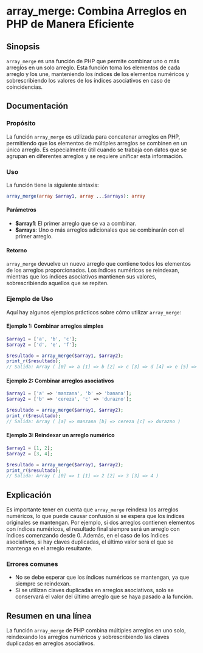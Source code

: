 <!--
Meta Description: # array_merge: Combina Arreglos en PHP de Manera Eficiente ## Sinopsis `array_merge` es una función de PHP que permite combinar uno o más arreglos en ...
Meta Keywords: los, arreglos, que, array_merge, arreglo
-->

# array_merge: Combina Arreglos en PHP de Manera Eficiente

## Sinopsis
`array_merge` es una función de PHP que permite combinar uno o más arreglos en un solo arreglo. Esta función toma los elementos de cada arreglo y los une, manteniendo los índices de los elementos numéricos y sobrescribiendo los valores de los índices asociativos en caso de coincidencias.

## Documentación

### Propósito
La función `array_merge` es utilizada para concatenar arreglos en PHP, permitiendo que los elementos de múltiples arreglos se combinen en un único arreglo. Es especialmente útil cuando se trabaja con datos que se agrupan en diferentes arreglos y se requiere unificar esta información.

### Uso
La función tiene la siguiente sintaxis:

```php
array_merge(array $array1, array ...$arrays): array
```

#### Parámetros
- **$array1**: El primer arreglo que se va a combinar.
- **$arrays**: Uno o más arreglos adicionales que se combinarán con el primer arreglo.

#### Retorno
`array_merge` devuelve un nuevo arreglo que contiene todos los elementos de los arreglos proporcionados. Los índices numéricos se reindexan, mientras que los índices asociativos mantienen sus valores, sobrescribiendo aquellos que se repiten.

### Ejemplo de Uso
Aquí hay algunos ejemplos prácticos sobre cómo utilizar `array_merge`:

#### Ejemplo 1: Combinar arreglos simples

```php
$array1 = ['a', 'b', 'c'];
$array2 = ['d', 'e', 'f'];

$resultado = array_merge($array1, $array2);
print_r($resultado);
// Salida: Array ( [0] => a [1] => b [2] => c [3] => d [4] => e [5] => f )
```

#### Ejemplo 2: Combinar arreglos asociativos

```php
$array1 = ['a' => 'manzana', 'b' => 'banana'];
$array2 = ['b' => 'cereza', 'c' => 'durazno'];

$resultado = array_merge($array1, $array2);
print_r($resultado);
// Salida: Array ( [a] => manzana [b] => cereza [c] => durazno )
```

#### Ejemplo 3: Reindexar un arreglo numérico

```php
$array1 = [1, 2];
$array2 = [3, 4];

$resultado = array_merge($array1, $array2);
print_r($resultado);
// Salida: Array ( [0] => 1 [1] => 2 [2] => 3 [3] => 4 )
```

## Explicación
Es importante tener en cuenta que `array_merge` reindexa los arreglos numéricos, lo que puede causar confusión si se espera que los índices originales se mantengan. Por ejemplo, si dos arreglos contienen elementos con índices numéricos, el resultado final siempre será un arreglo con índices comenzando desde 0. Además, en el caso de los índices asociativos, si hay claves duplicadas, el último valor será el que se mantenga en el arreglo resultante.

### Errores comunes
- No se debe esperar que los índices numéricos se mantengan, ya que siempre se reindexan.
- Si se utilizan claves duplicadas en arreglos asociativos, solo se conservará el valor del último arreglo que se haya pasado a la función.

## Resumen en una línea
La función `array_merge` de PHP combina múltiples arreglos en uno solo, reindexando los arreglos numéricos y sobrescribiendo las claves duplicadas en arreglos asociativos.